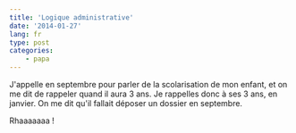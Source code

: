 ```yaml
---
title: 'Logique administrative'
date: '2014-01-27'
lang: fr
type: post
categories:
    - papa
---
```


J'appelle en septembre pour parler de la scolarisation de mon enfant, et on me dit de rappeler quand il aura 3 ans. Je rappelles donc à ses 3 ans, en janvier. On me dit qu'il fallait déposer un dossier en septembre.

Rhaaaaaaa !
